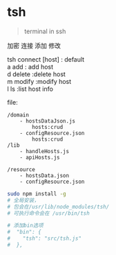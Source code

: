 # tsh
> terminal in ssh

加密
连接
添加
修改

tsh
    connect [host] : default  
    a add        : add host  
    d delete :delete host  
    m modify :modify host  
    l ls :list host info   

file: 
```
/domain
    - hostsDataJson.js
        hosts:crud
    - configResource.json
        hosts:crud
/lib 
    - handleHosts.js 
    - apiHosts.js

/resource 
    - hostsData.json
    - configResource.json
```


```bash
sudo npm install -g 
# 全局安装，
# 包会在/usr/lib/node_modules/tsh/ 
# 可执行命令会在 /usr/bin/tsh 

# 添加bin选项
#  "bin": {
#    "tsh": "src/tsh.js"
#  },
```
